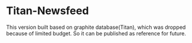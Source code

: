 # Titan-Newsfeed
This version built based on graphite database(Titan), which was dropped because of limited budget. So it can be published as reference for future.
